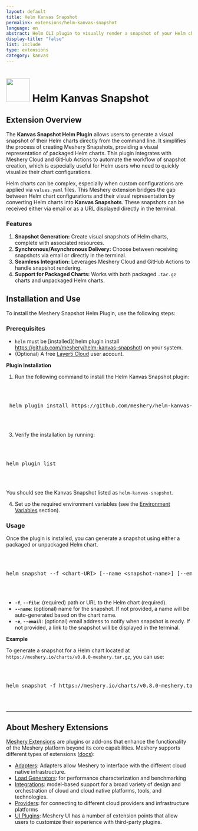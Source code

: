 ```yaml
---
layout: default
title: Helm Kanvas Snapshot
permalink: extensions/helm-kanvas-snapshot
language: en
abstract: Helm CLI plugin to visually render a snapshot of your Helm charts.
display-title: "false"
list: include
type: extensions
category: kanvas
---
```


# <img style="height: 4rem; width: 4rem;" src="{{site.baseurl}}/assets/img/integrations/helm-controller/components/helm-chart/icons/color/helm-chart-color.svg" /> Helm Kanvas Snapshot

## Extension Overview

The **Kanvas Snapshot Helm Plugin** allows users to generate a visual snapshot of their Helm charts directly from the command line. It simplifies the process of creating Meshery Snapshots, providing a visual representation of packaged Helm charts. This plugin integrates with Meshery Cloud and GitHub Actions to automate the workflow of snapshot creation, which is especially useful for Helm users who need to quickly visualize their chart configurations.

Helm charts can be complex, especially when custom configurations are applied via `values.yaml` files. This Meshery extension bridges the gap between Helm chart configurations and their visual representation by converting Helm charts into **Kanvas Snapshots**. These snapshots can be received either via email or as a URL displayed directly in the terminal.

### Features

1. **Snapshot Generation:** Create visual snapshots of Helm charts, complete with associated resources.
2. **Synchronous/Asynchronous Delivery:** Choose between receiving snapshots via email or directly in the terminal.
3. **Seamless Integration:** Leverages Meshery Cloud and GitHub Actions to handle snapshot rendering.
4. **Support for Packaged Charts:** Works with both packaged `.tar.gz` charts and unpackaged Helm charts.

## Installation and Use

To install the Meshery Snapshot Helm Plugin, use the following steps:

### Prerequisites

- `helm` must be [installed]( helm plugin install https://github.com/meshery/helm-kanvas-snapshot) on your system.
- (Optional) A free [Layer5 Cloud](https://cloud.layer5.io) user account.

**Plugin Installation**

1. Run the following command to install the Helm Kanvas Snapshot plugin:

<pre class="codeblock-pre">
  <div class="codeblock">
     <div class="clipboardjs"> helm plugin install https://github.com/meshery/helm-kanvas-snapshot </div>
   </div>
</pre>

3. Verify the installation by running:


<pre class="codeblock-pre">
  <div class="codeblock">
     <div class="clipboardjs">helm plugin list</div>
   </div>
</pre>

   You should see the Kanvas Snapshot listed as `helm-kanvas-snapshot`.

4. Set up the required environment variables (see the [Environment Variables](#environment-variables) section).

### Usage

Once the plugin is installed, you can generate a snapshot using either a packaged or unpackaged Helm chart.


<pre class="codeblock-pre">
  <div class="codeblock">
     <div class="clipboardjs">helm snapshot --f &lt;chart-URI&gt; [--name &lt;snapshot-name&gt;] [--email &lt;email&gt;]</div>
   </div>
</pre>

- **`-f`**, **`--file`**: (required) path or URL to the Helm chart (required).
- **`--name`**: (optional) name for the snapshot. If not provided, a name will be auto-generated based on the chart name.
- **`-e`**, **`--email`**: (optional) email address to notify when snapshot is ready. If not provided, a link to the snapshot will be displayed in the terminal.

**Example**

To generate a snapshot for a Helm chart located at `https://meshery.io/charts/v0.8.0-meshery.tar.gz`, you can use:

<pre class="codeblock-pre">
  <div class="codeblock">
     <div class="clipboardjs">helm snapshot -f https://meshery.io/charts/v0.8.0-meshery.tar.gz --name meshery-chart</div>
   </div>
</pre>

<hr />

## About Meshery Extensions

[Meshery Extensions](https://meshery.io/extension) are plugins or add-ons that enhance the functionality of the Meshery platform beyond its core capabilities. Meshery supports different types of extensions ([docs](https://docs.meshery.io/extensions/)):

- [Adapters](https://docs.meshery.io/concepts/architecture/adapters): Adapters allow Meshery to interface with the different cloud native infrastructure.
- [Load Generators](https://docs.meshery.io/extensibility/load-generators): for performance characterization and benchmarking
- [Integrations](https://docs.meshery.io/extensibility/integrations): model-based support for a broad variety of design and orchestration of cloud and cloud native platforms, tools, and technologies.
- [Providers](https://docs.meshery.io/extensibility/providers): for connecting to different cloud providers and infrastructure platforms
- [UI Plugins](https://docs.meshery.io/extensibility/ui): Meshery UI has a number of extension points that allow users to customize their experience with third-party plugins.
